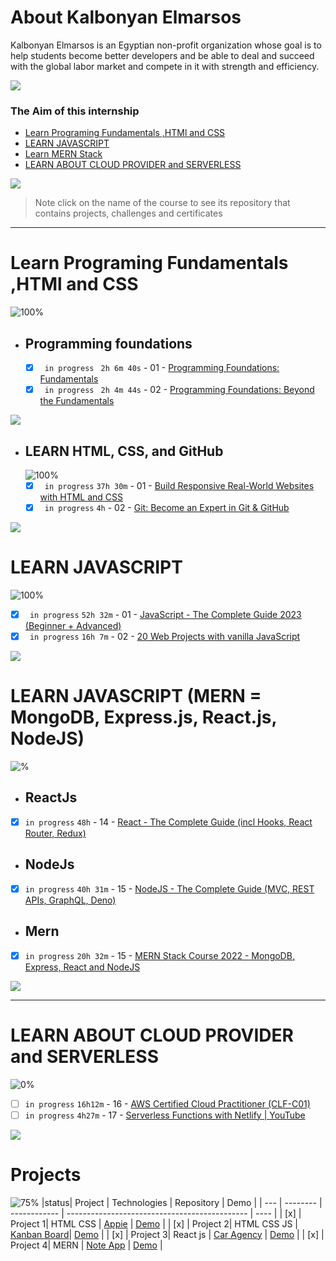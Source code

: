 # About Kalbonyan Elmarsos

Kalbonyan Elmarsos is an Egyptian non-profit organization whose goal is to help students become better developers and be able to deal and succeed with the global labor market and compete in it with strength and efficiency.
<br/>

<a href="https://www.linkedin.com/company/%D9%83%D8%A7%D9%84%D8%A8%D9%86%D9%8A%D8%A7%D9%86-%D8%A7%D9%84%D9%85%D8%B1%D8%B5%D9%88%D8%B5/" target="_blank"><img src="https://img.shields.io/badge/-Kalbonyan%20Elmarsos-0077B5?style=for-the-badge&logo=Linkedin&logoColor=white"/></a>

### The Aim of this internship

- <a href="#Fundamentals">Learn Programing Fundamentals ,HTMl and CSS </a>
- <a href="#js">LEARN JAVASCRIPT</a>
- <a href="#MERN">Learn MERN Stack</a>
- <a href="#AWS">LEARN ABOUT CLOUD PROVIDER and SERVERLESS</a>

<img src="https://img.shields.io/badge/Total%20Number%20Of%20Hours%20For%20All%20Courses-%2B200h-blue">
<br>

> Note click on the name of the course to see its repository that contains projects, challenges and certificates

---

<!-- Fundamentals -->

<span id="Fundamentals"> </span>

# Learn Programing Fundamentals ,HTMl and CSS

![100%](https://progress-bar.dev/100/?title=Done)
<br />

- ## Programming foundations

  - [x] ` in progress` ` 2h 6m 40s` - 01 - [Programming Foundations: Fundamentals](01-Linkedin-Learning/-01-Programming-Foundation-Fundamentals/)
  - [x] ` in progress` ` 2h 4m 44s` - 02 - [Programming Foundations: Beyond the Fundamentals](01-Linkedin-Learning/-02-Programming-Foundations-Beyond-Fundamentals)
        <br />

<img src="https://img.shields.io/badge/Total%20Number%20Of%20Hours%20For%20This%20Courses-4h11m-blue">

<!-- LEARN HTML, CSS, and GitHub -->

- ## LEARN HTML, CSS, and GitHub
  ![100%](https://progress-bar.dev/100/?title=Done)
  - [x] ` in progress` `37h 30m` - 01 - [Build Responsive Real-World Websites with HTML and CSS](02-Udemy/-01-HTML-CSS-Jonas/)
  - [x] ` in progress` `4h` - 02 - [Git: Become an Expert in Git & GitHub]()
        <br />

<img src="https://img.shields.io/badge/Total%20Number%20Of%20Hours%20For%20This%20Courses-31h301m-blue">
<!-- MERN -->
  <span id="js"></span>

# LEARN JAVASCRIPT

![100%](https://progress-bar.dev/100/?title=Done)

- [x] ` in progress` `52h 32m` - 01 - [ JavaScript - The Complete Guide 2023 (Beginner + Advanced) ](02-Udemy/-02-Js-Maximilian/)
- [x] ` in progress` `16h 7m` - 02 - [20 Web Projects with vanilla JavaScript](02-Udemy/-03-Vanilla-Web-Projects/)
      <br />

<img src="https://img.shields.io/badge/Total%20Number%20Of%20Hours%20For%20This%20Courses-68h39m-blue">

# LEARN JAVASCRIPT (MERN = MongoDB, Express.js, React.js, NodeJS)

![%](https://progress-bar.dev/100/?title=Done)
<span id="MERN"></span>
<br />

- ## ReactJs

- [x] `in progress` `48h` - 14 - [React - The Complete Guide (incl Hooks, React Router, Redux)](02-Udemy/-04-Reactjs-Maximilian/)

- ## NodeJs

- [x] `in progress` `40h 31m` - 15 - [NodeJS - The Complete Guide (MVC, REST APIs, GraphQL, Deno)](02-Udemy/-05-Nodejs-Maximilian/)

- ## Mern

- [x] `in progress` `20h 32m` - 15 - [MERN Stack Course 2022 - MongoDB, Express, React and NodeJS](02-Udemy/-06-MERN-Jobify/)
      <br />

<img src="https://img.shields.io/badge/Total%20Number%20Of%20Hours%20For%20This%20Courses-109h1m-blue">

---

<!-- AWS -->

<span id="AWS"></span>

# LEARN ABOUT CLOUD PROVIDER and SERVERLESS

![0%](https://progress-bar.dev/0/?title=Done)

- [ ] `in progress` `16h12m` - 16 - [AWS Certified Cloud Practitioner (CLF-C01)](<03-aCloudGuru/AWS%20Certified%20Cloud%20Practitioner%20(CLF-C01)/>)
- [ ] `in progress` `4h27m` - 17 - [Serverless Functions with Netlify | YouTube ](04-Serverless-Functions-Netlify)

<img src="https://img.shields.io/badge/Total%20Number%20Of%20Hours%20For%20This%20Courses-20h39m-blue">
<br />

# Projects

![75%](https://progress-bar.dev/75/?title=Done)
|status| Project  | Technologies | Repository                                    | Demo |
| ---  | -------- | ------------ | --------------------------------------------- | ---- |
| [x]  | Project 1| HTML CSS     | [Appie](Albonyan-projects/Appie/)             | [Demo](https://saberali1789.github.io/Appie/) |
| [x]  | Project 2| HTML CSS JS  | [Kanban Board](Albonyan-projects/Kanban-Board/)| [Demo](https://saberali1789.github.io/KanbanBoard/) |
| [x]  | Project 3| React js     | [Car Agency](Albonyan-projects/Car-Agency/)   | [Demo]() |
| [x]  | Project 4| MERN         | [Note App](Albonyan-projects/Note-App/)       | [Demo](https://your-notes-lqm4i9yn9-saberali1789.vercel.app/login) |


